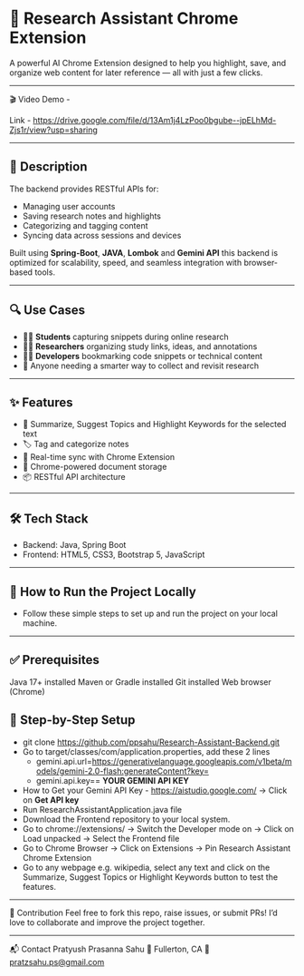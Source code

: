 # 🧠 Research Assistant Chrome Extension

A powerful AI Chrome Extension designed to help you highlight, save, and organize web content for later reference — all with just a few clicks.

---

🎬 Video Demo -

Link - https://drive.google.com/file/d/13Am1j4LzPoo0bgube--jpELhMd-Zjs1r/view?usp=sharing

---

## 🚀 Description

The backend provides RESTful APIs for:

- Managing user accounts
- Saving research notes and highlights
- Categorizing and tagging content
- Syncing data across sessions and devices

Built using **Spring-Boot**, **JAVA**, **Lombok** and  **Gemini API** this backend is optimized for scalability, speed, and seamless integration with browser-based tools.

---

## 🔍 Use Cases

- 🧑‍🎓 **Students** capturing snippets during online research
- 🧑‍💼 **Researchers** organizing study links, ideas, and annotations
- 🧑‍💻 **Developers** bookmarking code snippets or technical content
- 🧠 Anyone needing a smarter way to collect and revisit research

---

## ✨ Features

- 📝 Summarize, Suggest Topics and Highlight Keywords for the selected text
- 🏷️ Tag and categorize notes
- 🔄 Real-time sync with Chrome Extension
- 📁 Chrome-powered document storage
- 📦 RESTful API architecture

---

## 🛠️ Tech Stack
- Backend: Java, Spring Boot
- Frontend: HTML5, CSS3, Bootstrap 5, JavaScript

---

## 🔧 How to Run the Project Locally
- Follow these simple steps to set up and run the project on your local machine.

---

## ✅ Prerequisites
Java 17+ installed
Maven or Gradle installed
Git installed
Web browser (Chrome)

## 📝 Step-by-Step Setup

- git clone https://github.com/ppsahu/Research-Assistant-Backend.git
- Go to target/classes/com/application.properties, add these 2 lines
    - gemini.api.url=https://generativelanguage.googleapis.com/v1beta/models/gemini-2.0-flash:generateContent?key=
    - gemini.api.key== **YOUR GEMINI API KEY**
- How to Get your Gemini API Key - https://aistudio.google.com/ -> Click on **Get API key**
- Run ResearchAssistantApplication.java file
- Download the Frontend repository to your local system.
- Go to chrome://extensions/ -> Switch the Developer mode on -> Click on Load unpacked -> Select the Frontend file 
- Go to Chrome Browser -> Click on Extensions -> Pin Research Assistant Chrome Extension
- Go to any webpage e.g. wikipedia, select any text and click on the Summarize, Suggest Topics or Highlight Keywords button to test the features.

---

🤝 Contribution Feel free to fork this repo, raise issues, or submit PRs! I’d love to collaborate and improve the project together.

---

📬 Contact Pratyush Prasanna Sahu 📍 Fullerton, CA 📧 pratzsahu.ps@gmail.com
